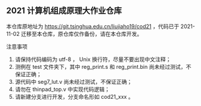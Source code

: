 2021 计算机组成原理大作业仓库
---------------

本仓库原地址为 https://git.tsinghua.edu.cn/liujiaho19/cod21 ，代码已于 2021-11-02 迁移至本仓库，原仓库仅作备份，请在本仓库开发。

注意事项
1. 请保持代码编码为 utf-8 ， Unix 换行符，尽量不要出现中文注释；
2. 测例在 test 文件夹下，其中 reg_print.s 和 reg_print.bin 尚未经过测试，不保证正确；
3. 源代码中 seg7_lut.v 尚未经过测试，不保证正确；
4. 请勿在 thinpad_top.v 中实现代码逻辑；
5. 请新建分支进行开发，分支命名形如 cod21_xxx 。
